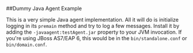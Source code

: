 ##Dummy Java Agent Example

This is a very simple Java agent implementation.  All it will do is initialize
logging in its `premain` method and try to log a few messages.  Install it by
adding the `-javaagent:testAgent.jar` property to your JVM invocation.  If
you're using JBoss AS7/EAP 6, this would be in the `bin/standalone.conf` or
`bin/domain.conf`.
